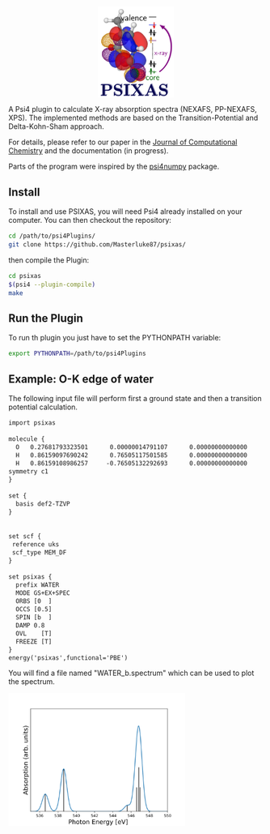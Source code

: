 <p align="center">
  <img src="./logo.png" align="center" width="150" title="PSIXAS">
</p>
A Psi4 plugin to calculate X-ray absorption spectra (NEXAFS, PP-NEXAFS, XPS). The implemented methods are based on the Transition-Potential and Delta-Kohn-Sham approach. 

For details, please refer to our paper in the [Journal of Computational Chemistry](https://onlinelibrary.wiley.com/doi/full/10.1002/jcc.26219) and the documentation (in progress).

Parts of the program were inspired by the [psi4numpy](https://github.com/psi4/psi4numpy) package.

## Install
To install and use PSIXAS, you will need Psi4 already installed on your computer. You can then checkout the repository:
``` bash
cd /path/to/psi4Plugins/
git clone https://github.com/Masterluke87/psixas/
```
then compile the Plugin:

``` bash
cd psixas
$(psi4 --plugin-compile)
make 
```
## Run the Plugin
To run th plugin you just have to set the PYTHONPATH variable:
``` bash
export PYTHONPATH=/path/to/psi4Plugins
```


## Example: O-K edge of water
The following input file will perform first a ground state and then a transition potential calculation.
``` 
import psixas

molecule {
  O   0.27681793323501      0.00000014791107      0.00000000000000
  H   0.86159097690242      0.76505117501585      0.00000000000000
  H   0.86159108986257     -0.76505132292693      0.00000000000000
symmetry c1
}

set {
  basis def2-TZVP
}


set scf {
 reference uks
 scf_type MEM_DF
}

set psixas {
  prefix WATER
  MODE GS+EX+SPEC
  ORBS [0  ]
  OCCS [0.5]
  SPIN [b  ]
  DAMP 0.8
  OVL    [T]
  FREEZE [T]
}
energy('psixas',functional='PBE')
```
You will find a file named "WATER_b.spectrum" which can be used to plot the spectrum.
<p align="center">
  <img src="Examples/00_TP_H2O/XASspec.svg" align="left" width="350" title="Water NEXAFS">
</p>
